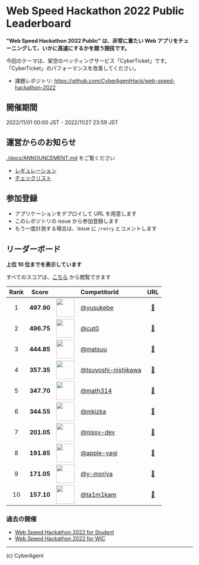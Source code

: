 # Web Speed Hackathon 2022 Public Leaderboard

**"Web Speed Hackathon 2022 Public" は、非常に重たい Web アプリをチューニングして、いかに高速にするかを競う競技です。**

今回のテーマは、架空のベッティングサービス「CyberTicket」です。
「CyberTicket」のパフォーマンスを改善してください。

- 課題レポジトリ: https://github.com/CyberAgentHack/web-speed-hackathon-2022

## 開催期間

2022/11/01 00:00 JST - 2022/11/27 23:59 JST

## 運営からのお知らせ

[./docs/ANNOUNCEMENT.md](./docs/ANNOUNCEMENT.md) をご覧ください

- [レギュレーション](./docs/REGULATION.md)
- [チェックリスト](./docs/CHECKLIST.md)

## 参加登録

- アプリケーションをデプロイして URL を用意します
- このレポジトリの issue から参加登録します
- もう一度計測する場合は、issue に `/retry` とコメントします

## リーダーボード

**上位 10 位までを表示しています**

すべてのスコアは、[こちら](./score.csv) から閲覧できます

<!-- leaderboard:start -->

|Rank|Score||CompetitorId|URL|
|:--:|:--:|:--:|:--|:--:|
|1|**497.90**|<img alt="" width="50" height="50" src="https://github.com/yusukebe.png?size=100"/>|[@yusukebe](https://github.com/yusukebe)|[:link:](https://wsh2022.yusukebe.com/)|
|2|**496.75**|<img alt="" width="50" height="50" src="https://github.com/cut0.png?size=100"/>|[@cut0](https://github.com/cut0)|[:link:](https://cut0.app/)|
|3|**444.85**|<img alt="" width="50" height="50" src="https://github.com/matsuu.png?size=100"/>|[@matsuu](https://github.com/matsuu)|[:link:](https://web-speed-hackathon-2022matsuu.herokuapp.com/)|
|4|**357.35**|<img alt="" width="50" height="50" src="https://github.com/tsuyoshi-nishikawa.png?size=100"/>|[@tsuyoshi-nishikawa](https://github.com/tsuyoshi-nishikawa)|[:link:](https://wsh-tsuyoshi-nishikawa.herokuapp.com/)|
|5|**347.70**|<img alt="" width="50" height="50" src="https://github.com/math314.png?size=100"/>|[@math314](https://github.com/math314)|[:link:](https://enigmatic-hamlet-96337.herokuapp.com/)|
|6|**344.55**|<img alt="" width="50" height="50" src="https://github.com/mkizka.png?size=100"/>|[@mkizka](https://github.com/mkizka)|[:link:](https://web-speed-hackathon-2022.paas.mkizka.dev/)|
|7|**201.05**|<img alt="" width="50" height="50" src="https://github.com/nissy-dev.png?size=100"/>|[@nissy-dev](https://github.com/nissy-dev)|[:link:](https://web-speed-hackathon-2022-nissy.herokuapp.com/)|
|8|**191.85**|<img alt="" width="50" height="50" src="https://github.com/apple-yagi.png?size=100"/>|[@apple-yagi](https://github.com/apple-yagi)|[:link:](https://apple-yagi-wsh-2022.herokuapp.com/)|
|9|**171.05**|<img alt="" width="50" height="50" src="https://github.com/y-moriya.png?size=100"/>|[@y-moriya](https://github.com/y-moriya)|[:link:](https://webs-hack.herokuapp.com/)|
|10|**157.10**|<img alt="" width="50" height="50" src="https://github.com/ta1m1kam.png?size=100"/>|[@ta1m1kam](https://github.com/ta1m1kam)|[:link:](https://taimikam.herokuapp.com/)|

<!-- leaderboard:end -->

### 過去の開催

- [Web Speed Hackathon 2022 for Student](./archived/2022-03-06/)
- [Web Speed Hackathon 2022 for WIC](./archived/2022-08-05/)

---

(c) CyberAgent
